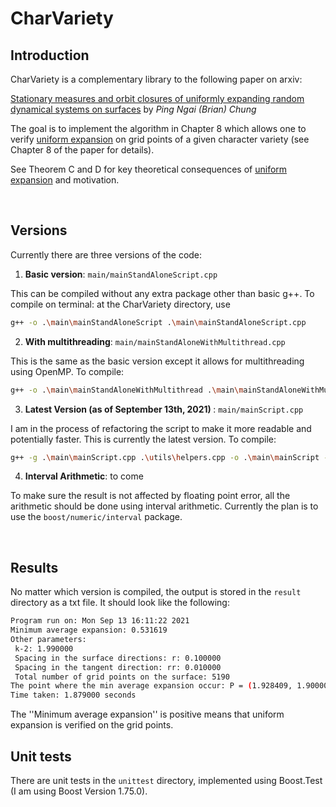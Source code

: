 # CharVariety

## Introduction

CharVariety is a complementary library to the following paper on arxiv:

[Stationary measures and orbit closures of uniformly expanding random dynamical systems on surfaces](https://arxiv.org/pdf/2006.03166.pdf) by <cite> Ping Ngai (Brian) Chung </cite>

The goal is to implement the algorithm in Chapter 8 which allows one to verify <u>uniform expansion</u> on grid points of a given character variety (see Chapter 8 of the paper for details). 

See Theorem C and D for key theoretical consequences of <u>uniform expansion</u> and motivation. 

</br>

## Versions

Currently there are three versions of the code:

1. <b>Basic version</b>: `main/mainStandAloneScript.cpp`

This can be compiled without any extra package other than basic g++. To compile on terminal: at the CharVariety directory, use

```bash
g++ -o .\main\mainStandAloneScript .\main\mainStandAloneScript.cpp
```

2. <b>With multithreading</b>: `main/mainStandAloneWithMultithread.cpp`

This is the same as the basic version except it allows for multithreading using OpenMP. To compile:

```bash
g++ -o .\main\mainStandAloneWithMultithread .\main\mainStandAloneWithMultithread.cpp -fopenmp
```

3. <b>Latest Version (as of September 13th, 2021) </b>: `main/mainScript.cpp`

I am in the process of refactoring the script to make it more readable and potentially faster. This is currently the latest version. To compile:

```bash
g++ -g .\main\mainScript.cpp .\utils\helpers.cpp -o .\main\mainScript -fopenmp
```

4. <b>Interval Arithmetic</b>: to come

To make sure the result is not affected by floating point error, all the arithmetic should be done using interval arithmetic. Currently the plan is to use the `boost/numeric/interval` package. 

</br>

## Results

No matter which version is compiled, the output is stored in the `result` directory as a txt file. It should look like the following:

```bash
Program run on: Mon Sep 13 16:11:22 2021
Minimum average expansion: 0.531619
Other parameters: 
 k-2: 1.990000
 Spacing in the surface directions: r: 0.100000
 Spacing in the tangent direction: rr: 0.010000
 Total number of grid points on the surface: 5190
The point where the min average expansion occur: P = (1.928409, 1.900000, 1.700000)
Time taken: 1.879000 seconds
```
The ''Minimum average expansion'' is positive means that uniform expansion is verified on the grid points. 

## Unit tests
There are unit tests in the `unittest` directory, implemented using Boost.Test (I am using Boost Version 1.75.0).